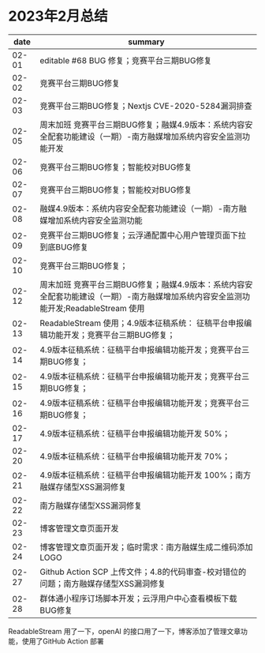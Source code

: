 # 2023年2月总结

|date|summary|
| - | - |
| 02-01 | editable #68 BUG 修复；竞赛平台三期BUG修复|
| 02-02 | 竞赛平台三期BUG修复|
| 02-03 | 竞赛平台三期BUG修复；Nextjs CVE-2020-5284漏洞排查|
| 02-05 | 周末加班 竞赛平台三期BUG修复；融媒4.9版本：系统内容安全配套功能建设（一期）-南方融媒增加系统内容安全监测功能开发|
| 02-06 | 竞赛平台三期BUG修复；智能校对BUG修复|
| 02-07 | 竞赛平台三期BUG修复；智能校对BUG修复|
| 02-08 | 融媒4.9版本：系统内容安全配套功能建设（一期）-南方融媒增加系统内容安全监测功能|
| 02-09 | 竞赛平台三期BUG修复；云浮通配置中心用户管理页面下拉到底BUG修复|
| 02-10 | 竞赛平台三期BUG修复；|
| 02-12 | 周末加班 竞赛平台三期BUG修复；融媒4.9版本：系统内容安全配套功能建设（一期）-南方融媒增加系统内容安全监测功能开发;ReadableStream 使用|
| 02-13 | ReadableStream 使用；4.9版本征稿系统： 征稿平台申报编辑功能开发；竞赛平台三期BUG修复；|
| 02-14 | 4.9版本征稿系统：征稿平台申报编辑功能开发；竞赛平台三期BUG修复；|
| 02-15 | 4.9版本征稿系统：征稿平台申报编辑功能开发；竞赛平台三期BUG修复；|
| 02-16 | 4.9版本征稿系统：征稿平台申报编辑功能开发；竞赛平台三期BUG修复；|
| 02-17 | 4.9版本征稿系统：征稿平台申报编辑功能开发 50%；|
| 02-20 | 4.9版本征稿系统：征稿平台申报编辑功能开发 70%；|
| 02-21 | 4.9版本征稿系统：征稿平台申报编辑功能开发 100%；南方融媒存储型XSS漏洞修复|
| 02-22 | 南方融媒存储型XSS漏洞修复|
| 02-23 | 博客管理文章页面开发|
| 02-24 | 博客管理文章页面开发；临时需求：南方融媒生成二维码添加LOGO|
| 02-27 | Github Action SCP 上传文件；4.8的代码审查-校对错位的问题；南方融媒存储型XSS漏洞修复|
| 02-28 | 群体通小程序订场脚本开发；云浮用户中心查看模板下载BUG修复|

ReadableStream 用了一下，openAI 的接口用了一下，博客添加了管理文章功能，使用了GitHub Action 部署